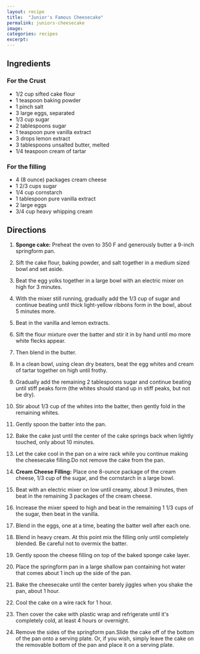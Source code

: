 ```yaml
---
layout: recipe
title:  "Junior's Famous Cheesecake"
permalink: juniors-cheesecake
image:
categories: recipes
excerpt:
---
```




## Ingredients

### For the Crust
* 1/2 cup sifted cake flour
* 1 teaspoon baking powder
* 1 pinch salt
* 3 large eggs, separated
* 1/3 cup sugar
* 2 tablespoons sugar
* 1 teaspoon pure vanilla extract
* 3 drops lemon extract
* 3 tablespoons unsalted butter, melted
* 1/4 teaspoon cream of tartar

### For the filling

* 4 (8 ounce) packages cream cheese
* 1 2/3 cups sugar
* 1/4 cup cornstarch
* 1 tablespoon pure vanilla extract
* 2 large eggs
* 3/4 cup heavy whipping cream

## Directions
1. **Sponge cake:** Preheat the oven to 350 F and generously butter a 9-inch springform pan.

1. Sift the cake flour, baking powder, and salt together in a medium sized bowl and set aside.

1. Beat the egg yolks together in a large bowl with an electric mixer on high for 3 minutes.

1. With the mixer still running, gradually add the 1/3 cup of sugar and continue beating until thick light-yellow ribbons form in the bowl, about 5 minutes more.

1. Beat in the vanilla and lemon extracts.

1. Sift the flour mixture over the batter and stir it in by hand until mo more white flecks appear.

1. Then blend in the butter.

1. In a clean bowl, using clean dry beaters, beat the egg whites and cream of tartar together on high until frothy.

1. Gradually add the remaining 2 tablespoons sugar and continue beating until stiff peaks form (the whites should stand up in stiff peaks, but not be dry).

1. Stir about 1/3 cup of the whites into the batter, then gently fold in the remaining whites.

1. Gently spoon the batter into the pan.

1. Bake the cake just until the center of the cake springs back when lightly touched, only about 10 minutes.

1. Let the cake cool in the pan on a wire rack while you continue making the cheesecake filling.Do not remove the cake from the pan.

1. **Cream Cheese Filling:** Place one 8-ounce package of the cream cheese, 1/3 cup of the sugar, and the cornstarch in a large bowl.

1. Beat with an electric mixer on low until creamy, about 3 minutes, then beat in the remaining 3 packages of the cream cheese.

1. Increase the mixer speed to high and beat in the remaining 1 1/3 cups of the sugar, then beat in the vanilla.

1. Blend in the eggs, one at a time, beating the batter well after each one.

1. Blend in heavy cream. At this point mix the filling only until completely blended. Be careful not to overmix the batter.

1. Gently spoon the cheese filling on top of the baked sponge cake layer.

1. Place the springform pan in a large shallow pan containing hot water that comes about 1 inch up the side of the pan.

1. Bake the cheesecake until the center barely jiggles when you shake the pan, about 1 hour.

1. Cool the cake on a wire rack for 1 hour.

1. Then cover the cake with plastic wrap and refrigerate until it's completely cold, at least 4 hours or overnight.

1. Remove the sides of the springform pan.Slide the cake off of the bottom of the pan onto a serving plate. Or, if you wish, simply leave the cake on the removable bottom of the pan and place it on a serving plate.
